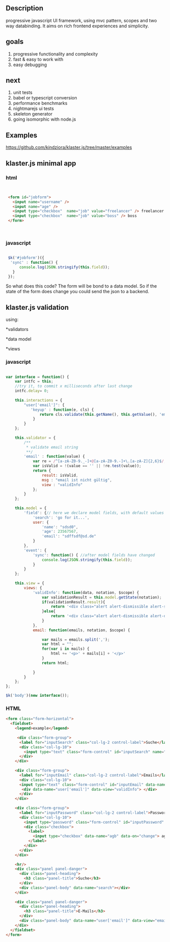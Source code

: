 ## Description

progressive javascript UI framework, using mvc pattern, scopes and two way databinding.
It aims on rich frontend experiences and simplicity.

## goals

  1. progressive functionality and complexity
  2. fast & easy to work with
  3. easy debugging

## next

1. unit tests
2. babel or typescript conversion
3. performance benchmarks
4. nightmarejs ui tests
5. skeleton generator
6. going isomorphic with node.js


## Examples

https://github.com/kindziora/klaster.js/tree/master/examples

## klaster.js minimal app 

### html


```html 

 
 <form id="jobform">
   <input name="username" />
   <input name="age" />
   <input type="checkbox"  name="job" value="freelancer" /> freelancer
   <input type="checkbox"  name="job" value="boss" /> boss
 </form>
 
 

```
### javascript

```javascript

 $k('#jobform')({ 
  'sync' : function() {
      console.log(JSON.stringify(this.field));
   }
 });

```

So what does this code?
The form will be bond to a data model.
So if the state of the form does change you could send the json to a backend.

## klaster.js validation 
using:

*validators

*data model

*views

### javascript

```javascript

var interface = function() {
    var intfc = this;
    //try it, to commit x milliseconds after last change
    intfc.delay= 0;
    
    this.interactions = {
        "user['email']": {
           'keyup' : function(e, cls) { 
               return cls.validate(this.getName(), this.getValue(), 'email');
            }
        }
    };
    
    this.validator = {
        /**
         * validate email string
         **/
        'email' : function(value) {
            var re = /^[a-zA-Z0-9._-]+@[a-zA-Z0-9.-]+\.[a-zA-Z]{2,6}$/;
            var isValid = !(value == '' || !re.test(value));
            return {
                result: isValid,
                msg : "email ist nicht gültig",
                view : "validInfo"
            };
        }
    };
    
    this.model = {
        'field': {// here we declare model fields, with default values this is not strict default values are only used if we use directive: data-defaultvalues="client" on default we use server side default values because of the first page load
            'search': 'go for it...',
            user: {
                'name': "sdsd0",
                'age': 23567567,
                'email': "sdffsdf@sd.de"
            }
        },
        'event': {
            'sync': function() { //after model fields have changed
                console.log(JSON.stringify(this.field));
            }
        }
    };
    
    this.view = {
        views: {
            'validInfo': function(data, notation, $scope) {
                var validationResult = this.model.getState(notation);
                if(validationResult.result){
                    return '<div class="alert alert-dismissible alert-success"><strong>Oh yeah!</strong> valid</div>';
                }else{
                    return '<div class="alert alert-dismissible alert-danger"><strong>Oh snap!</strong> ' + validationResult.msg + ' . </div>';
                } 
            },
            email: function(emails, notation, $scope) { 
                
                var mails = emails.split(',');
                var html = "";
                for(var i in mails) {
                    html += '<p>' + mails[i] + '</p>'
                } 
                return html;
 
            }
        }
    };
};

$k('body')(new interface());
```

### HTML

```html
<form class="form-horizontal">
  <fieldset>
    <legend>example</legend>
  
     <div class="form-group">
      <label for="inputSearch" class="col-lg-2 control-label">Suche</label>
      <div class="col-lg-10">
        <input type="text" class="form-control" id="inputSearch" name="search" placeholder="feed me ..." data-on="keyup" />
      </div>
    </div>
         
    <div class="form-group">
      <label for="inputEmail" class="col-lg-2 control-label">Emails</label>
      <div class="col-lg-10">
      <input type="text" class="form-control" id="inputEmail" data-name="user['email']" placeholder="dfsd@sd.de,dsds@dfd.de" data-on="keyup" />
       <div data-name="user['email']" data-view="validInfo"> </div>
      </div>
    </div>
    
    <div class="form-group">
      <label for="inputPassword" class="col-lg-2 control-label">Password</label>
      <div class="col-lg-10">
        <input type="password" class="form-control" id="inputPassword" placeholder="Password" data-name="user['password']" data-on="keyup" />
        <div class="checkbox">
          <label>
            <input type="checkbox" data-name="agb" data-on="change"> agb 
          </label>
        </div>
      </div>
    </div>
    
    <hr/>     
    <div class="panel panel-danger">
      <div class="panel-heading">
        <h3 class="panel-title">Suche</h3>
      </div>
      <div class="panel-body" data-name="search"></div>
    </div>
    
    <div class="panel panel-danger">
      <div class="panel-heading">
        <h3 class="panel-title">E-Mails</h3>
      </div>
      <div class="panel-body" data-name="user['email']" data-view="email"></div>
    </div>
  </fieldset>
</form>
```
